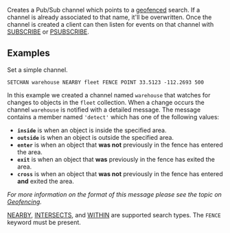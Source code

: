 <!--
layout:  index.html
title:   SETCHAN - Tile38
class:   command
command: setchan
-->


Creates a Pub/Sub channel which points to a [geofenced](/topics/geofencing) search. If a channel is already associated to that name, it'll be overwritten. Once the channel is created a client can then listen for events on that channel with [SUBSCRIBE](/commands/subscribe) or [PSUBSCRIBE](/commands/psubscribe).

## Examples

Set a simple channel.

```tile38
SETCHAN warehouse NEARBY fleet FENCE POINT 33.5123 -112.2693 500
```

In this example we created a channel named `warehouse` that watches for changes to objects in the `fleet` collection. When a change occurs the channel `warehouse` is notified with a detailed message. The message contains a member named `'detect'` which has one of the following values:

- **`inside`** is when an object is inside the specified area.
- **`outside`** is when an object is outside the specified area.
- **`enter`** is when an object that **was not** previously in the fence has entered the area.
- **`exit`** is when an object that **was** previously in the fence has exited the area.
- **`cross`** is when an object that **was not** previously in the fence has entered **and** exited the area.

*For more information on the format of this message please see the topic on [Geofencing](/topics/geofencing).*

[NEARBY](/commands/nearby), [INTERSECTS](/commands/intersects), and [WITHIN](/commands/within) are supported search types. The `FENCE` keyword must be present.

